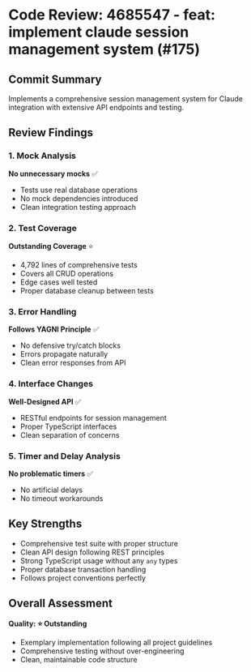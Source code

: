 # Code Review: 4685547 - feat: implement claude session management system (#175)

## Commit Summary
Implements a comprehensive session management system for Claude integration with extensive API endpoints and testing.

## Review Findings

### 1. Mock Analysis
**No unnecessary mocks** ✅
- Tests use real database operations
- No mock dependencies introduced
- Clean integration testing approach

### 2. Test Coverage
**Outstanding Coverage** ⭐
- 4,792 lines of comprehensive tests
- Covers all CRUD operations
- Edge cases well tested
- Proper database cleanup between tests

### 3. Error Handling
**Follows YAGNI Principle** ✅
- No defensive try/catch blocks
- Errors propagate naturally
- Clean error responses from API

### 4. Interface Changes
**Well-Designed API** ✅
- RESTful endpoints for session management
- Proper TypeScript interfaces
- Clean separation of concerns

### 5. Timer and Delay Analysis
**No problematic timers** ✅
- No artificial delays
- No timeout workarounds

## Key Strengths
- Comprehensive test suite with proper structure
- Clean API design following REST principles
- Strong TypeScript usage without any `any` types
- Proper database transaction handling
- Follows project conventions perfectly

## Overall Assessment
**Quality: ⭐ Outstanding**
- Exemplary implementation following all project guidelines
- Comprehensive testing without over-engineering
- Clean, maintainable code structure